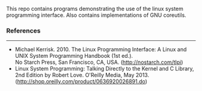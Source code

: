 This repo contains programs demonstrating the use of the linux system
programming interface. Also contains implementations of GNU coreutils.

### References
----
* Michael Kerrisk. 2010. The Linux Programming Interface: A Linux and UNIX System Programming Handbook (1st ed.).  
 No Starch Press, San Francisco, CA, USA. (http://nostarch.com/tlpi)
* Linux System Programming: Talking Directly to the Kernel and C Library, 2nd Edition by Robert Love. O'Reilly Media, 
 May 2013. (http://shop.oreilly.com/product/0636920026891.do)
